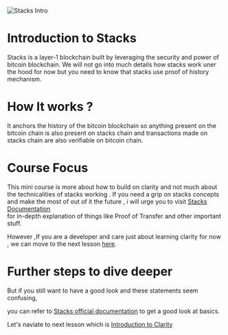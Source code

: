 
![Stacks Intro](https://assets-global.website-files.com/618b0aafa4afde65f2fe38fe/6197cb0c7036b94358c1e457_stacksco-og%20(1).png)

# Introduction to Stacks 

Stacks is a layer-1 blockchain built by leveraging the security and power of bitcoin blockchain.
We will not go into much details how stacks work uner the hood for now but you need to know that stacks use proof of history mechanism.

# How It works ?
It anchors the history of the bitcoin blockchain so anything present on the bitcoin chain is also present on stacks chain
and transactions made on stacks chain are also verifiable on bitcoin chain.

# Course Focus
This mini course is more about how to build on clarity and not much about the technicalities of stacks working .
If you need a grip on stacks concepts and make the most of out of  it the future , i will urge you to visit [Stacks Documentation](https://docs.stacks.co/docs/understand-stacks/proof-of-transfer) <br/>
for in-depth explanation of things like Proof of Transfer and other important stuff. <br/>

However ,If you are a developer and care just about learning clarity for now  , we can move to the next lesson [here]().

# Further steps to dive deeper
But if you still want to have a good look and these statements seem confusing,<br/>

you can refer to [Stacks official documentation](https://www.stacks.co/learn/introduction) to get a good look at basics.

Let's naviate to next lesson which is [Introduction to Clarity](./Clarity-Introduction.md)
